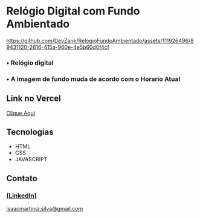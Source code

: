 # Relógio Digital com Fundo Ambientado

https://github.com/DevZank/RelogioFundoAmbientado/assets/111926496/89431120-2616-415a-960e-4e5b60d0f4cf

### • Relógio digital

### • A imagem de fundo muda de acordo com o Horario Atual

## Link no Vercel

<a href="https://relogio-fundo-ambientado.vercel.app"> Clique Aqui </a>

## Tecnologias

- HTML
- CSS
- JAVASCRIPT

## Contato

### [(LinkedIn)](https://www.linkedin.com/in/isaac-silva-55a885284/)

isaacmartinsj.silva@gmail.com
